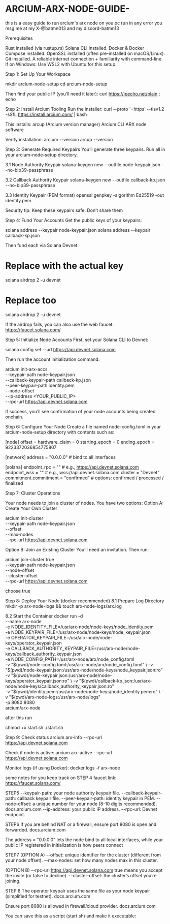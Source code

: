 # ARCIUM-ARX-NODE-GUIDE-
this is a easy guide to run arcium's arx node on you pc 
run in any error you msg me at my X-@batmn013 and my discord-batmn13

Prerequisites

Rust installed (via rustup.rs)
Solana CLI installed. 
Docker & Docker Compose installed. 
OpenSSL installed (often pre-installed on macOS/Linux). 
Git installed. 
A reliable internet connection + familiarity with command-line. 
If on Windows: Use WSL2 with Ubuntu for this setup.

Step 1: Set Up Your Workspace

mkdir arcium-node-setup
cd arcium-node-setup

Then find your public IP (you’ll need it later):
curl https://ipecho.net/plain ; echo

Step 2: Install Arcium Tooling
Run the installer:
curl --proto '=https' --tlsv1.2 -sSfL https://install.arcium.com/ | bash

This installs:
arcup (Arcium version manager)
Arcium CLI
ARX node software 

Verify installation:
arcium --version
arcup --version

Step 3: Generate Required Keypairs
You’ll generate three keypairs. Run all in your arcium-node-setup directory.

3.1 Node Authority Keypair
solana-keygen new --outfile node-keypair.json --no-bip39-passphrase

3.2 Callback Authority Keypair
solana-keygen new --outfile callback-kp.json --no-bip39-passphrase

3.3 Identity Keypair (PEM format)
openssl genpkey -algorithm Ed25519 -out identity.pem

Security tip: Keep these keypairs safe. Don’t share them

Step 4: Fund Your Accounts
Get the public keys of your keypairs:

solana address --keypair node-keypair.json
solana address --keypair callback-kp.json

Then fund each via Solana Devnet:

# Replace <node-pubkey> with the actual key
solana airdrop 2 <node-pubkey> -u devnet 

# Replace <callback-pubkey> too
solana airdrop 2 <callback-pubkey> -u devnet

If the airdrop fails, you can also use the web faucet: https://faucet.solana.com/

Step 5: Initialize Node Accounts
First, set your Solana CLI to Devnet:

solana config set --url https://api.devnet.solana.com

Then run the account initialization command:

arcium init-arx-accs \
  --keypair-path node-keypair.json \
  --callback-keypair-path callback-kp.json \
  --peer-keypair-path identity.pem \
  --node-offset <your-node-offset> \
  --ip-address <YOUR_PUBLIC_IP> \
  --rpc-url https://api.devnet.solana.com

If success, you’ll see confirmation of your node accounts being created onchain.

Step 6: Configure Your Node
Create a file named node-config.toml in your arcium-node-setup directory with contents such as:

[node]
offset = <your-node-offset>
hardware_claim = 0
starting_epoch = 0
ending_epoch = 9223372036854775807

[network]
address = "0.0.0.0"   # bind to all interfaces

[solana]
endpoint_rpc = "<your-rpc-provider-url-here>"     # e.g., https://api.devnet.solana.com
endpoint_wss = "<your-rpc-websocket-url-here>"    # e.g., wss://api.devnet.solana.com
cluster = "Devnet"
commitment.commitment = "confirmed"              # options: confirmed / processed / finalized

Step 7: Cluster Operations

Your node needs to join a cluster of nodes. You have two options:
Option A: Create Your Own Cluster

arcium init-cluster \
  --keypair-path node-keypair.json \
  --offset <cluster-offset> \
  --max-nodes <max-nodes> \
  --rpc-url https://api.devnet.solana.com

Option B: Join an Existing Cluster
You’ll need an invitation. Then run:

arcium join-cluster true \
   --keypair-path node-keypair.json \
   --node-offset <your-node-offset> \
   --cluster-offset <cluster-offset> \
   --rpc-url https://api.devnet.solana.com

choose true 

Step 8: Deploy Your Node (docker recommended)
8.1 Prepare Log Directory
mkdir -p arx-node-logs && touch arx-node-logs/arx.log

8.2 Start the Container
docker run -d \
  --name arx-node \
  -e NODE_IDENTITY_FILE=/usr/arx-node/node-keys/node_identity.pem \
  -e NODE_KEYPAIR_FILE=/usr/arx-node/node-keys/node_keypair.json \
  -e OPERATOR_KEYPAIR_FILE=/usr/arx-node/node-keys/operator_keypair.json \
  -e CALLBACK_AUTHORITY_KEYPAIR_FILE=/usr/arx-node/node-keys/callback_authority_keypair.json \
  -e NODE_CONFIG_PATH=/usr/arx-node/arx/node_config.toml \
  -v "$(pwd)/node-config.toml:/usr/arx-node/arx/node_config.toml" \
  -v "$(pwd)/node-keypair.json:/usr/arx-node/node-keys/node_keypair.json:ro" \
  -v "$(pwd)/node-keypair.json:/usr/arx-node/node-keys/operator_keypair.json:ro" \
  -v "$(pwd)/callback-kp.json:/usr/arx-node/node-keys/callback_authority_keypair.json:ro" \
  -v "$(pwd)/identity.pem:/usr/arx-node/node-keys/node_identity.pem:ro" \
  -v "$(pwd)/arx-node-logs:/usr/arx-node/logs" \
  -p 8080:8080 \
  arcium/arx-node

after this run

chmod +x start.sh
./start.sh

Step 9: Check status
arcium arx-info <your-node-offset> --rpc-url https://api.devnet.solana.com

Check if node is active:
arcium arx-active <your-node-offset> --rpc-url https://api.devnet.solana.com

Monitor logs (if using Docker):
docker logs -f arx-node

some notes for you keep track on
STEP 4
faucet link: https://faucet.solana.com/

STEP5 
--keypair-path: your node authority keypair file.
--callback-keypair-path: callback keypair file.
--peer-keypair-path: identity keypair in PEM.
--node-offset: a unique number for your node (8-10 digits recommended). 
docs.arcium.com
--ip-address: your public IP address.
--rpc-url: Devnet endpoint.

STEP6
If you are behind NAT or a firewall, ensure port 8080 is open and forwarded. 
docs.arcium.com

The address = "0.0.0.0" lets the node bind to all local interfaces, while your public IP registered in initialization is how peers connect

STEP7 
(OPTION A)
--offset: unique identifier for the cluster (different from your node offset).
--max-nodes: set how many nodes max in this cluster.

(OPTION B)
  --rpc-url https://api.devnet.solana.com
true means you accept the invite (or false to decline).
--cluster-offset: the cluster’s offset you’re joining.

STEP 8 
The operator keypair uses the same file as your node keypair (simplified for testnet). 
docs.arcium.com

Ensure port 8080 is allowed in firewall/cloud provider. 
docs.arcium.com

You can save this as a script (start.sh) and make it executable:
